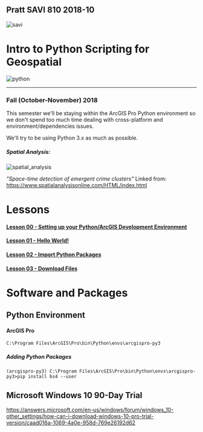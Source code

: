 ## Pratt SAVI 810 2018-10
 
![savi](http://www.pratt.edu/tiny_mce/plugins/imagemanager/files/Light_brown_blue22.jpg)

# Intro to Python Scripting for Geospatial

![python](https://raw.githubusercontent.com/pratt-savi-810/pratt-savi-810-2018-10/master/images/python_logo.png)

---

### Fall (October-November) 2018
This semester we'll be staying within the ArcGIS Pro Python environment so we don't spend too much time dealing with cross-platform and environment/dependencies issues. 

We'll try to be using Python 3.x as much as possible. 



##### Spatial Analysis:

![spatial_analysis](https://www.spatialanalysisonline.com/HTML/spatiotemporalscan_zoom57.png)

*"Space-time detection of emergent crime clusters"* 
Linked from: https://www.spatialanalysisonline.com/HTML/index.html




# Lessons
#### [Lesson 00 - Setting up your Python/ArcGIS Development Environment](https://github.com/pratt-savi-810/pratt-savi-810-2018-10/tree/master/lessons/lesson_00_python_setup)

#### [Lesson 01 - Hello World!](https://github.com/pratt-savi-810/pratt-savi-810-2018-10/tree/master/lessons/lesson_01_hello_world)	
	
#### [Lesson 02 - Import Python Packages](https://github.com/pratt-savi-810/pratt-savi-810-2018-10/tree/master/lessons/lesson_02_import)

#### [Lesson 03 - Download Files](https://github.com/pratt-savi-810/pratt-savi-810-2018-10/tree/master/lessons/lesson_03_download_files)

# Software and Packages

## Python Environment

#### ArcGIS Pro

    C:\Program Files\ArcGIS\Pro\bin\Python\envs\arcgispro-py3


##### Adding Python Packages

    (arcgispro-py3) C:\Program Files\ArcGIS\Pro\bin\Python\envs\arcgispro-py3>pip install bs4 --user

## **Microsoft Windows 10 90-Day Trial**

https://answers.microsoft.com/en-us/windows/forum/windows_10-other_settings/how-can-i-download-windows-10-pro-trial-version/caad016a-1069-4a0e-958d-769e26192d62
